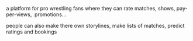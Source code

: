 ---
---
a platform for pro wrestling fans where they can rate matches, shows, pay-per-views,  promotions...

people can also make there own storylines, make lists of matches, predict ratings and bookings
